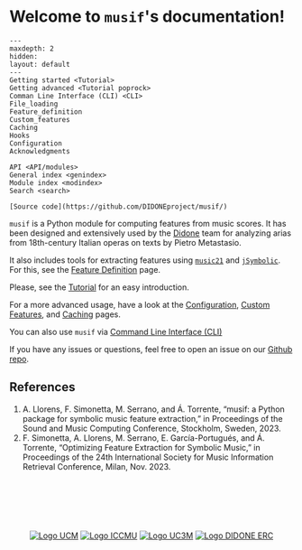 # Welcome to `musif`'s documentation!
```{toctree}
---
maxdepth: 2
hidden:
layout: default
---
Getting started <Tutorial>
Getting advanced <Tutorial poprock>
Comman Line Interface (CLI) <CLI>
File_loading
Feature_definition
Custom_features
Caching
Hooks
Configuration
Acknowledgments

API <API/modules>
General index <genindex>
Module index <modindex>
Search <search>

[Source code](https://github.com/DIDONEproject/musif/)
```
`musif` is a Python module for computing features from music scores. It has been designed and extensively used by the [Didone](https://didone.eu) team for analyzing arias from 18th-century Italian operas on texts by Pietro Metastasio.

It also includes tools for extracting features using [`music21`](http://web.mit.edu/music21/) and [`jSymbolic`](https://jmir.sourceforge.net/jSymbolic.html). For this, see the [Feature Definition](Feature_definition.html) page.

Please, see the [Tutorial](Tutorial.html) for an easy introduction.

For a more advanced usage, have a look at the [Configuration](Configuration.html),
[Custom Features](Custom_features.html), and [Caching](Caching.html) pages.

You can also use `musif` via [Command Line Interface (CLI)](CLI.html)

If you have any issues or questions, feel free to open an issue on our [Github
repo](https://github.com/DIDONEproject/musif/).

## References

1. A. Llorens, F. Simonetta, M. Serrano, and Á. Torrente, “musif: a Python package for symbolic music feature extraction,” in Proceedings of the Sound and Music Computing Conference, Stockholm, Sweden, 2023.
2. F. Simonetta, A. Llorens, M. Serrano, E. García-Portugués, and Á. Torrente, “Optimizing Feature Extraction for Symbolic Music,” in Proceedings of the 24th International Society for Music Information Retrieval Conference, Milan, Nov. 2023.

<link rel="shortcut icon" href="./_static/imgs/logo.png"/>

<p style="text-align:center;margin:100px 0;">
  <a href="https://www.ucm.es" target="_blank"><img src="./_static/imgs/ucm.jpg" alt="Logo UCM" align="middle"></a>
  <a href="https://iccmu.es/" target="_blank"> <img src="./_static/imgs/iccmu.png" alt="Logo ICCMU" align="middle"></a>
  <a href="https://www.uc3m.es" target="_blank"><img src="./_static/imgs/uc3m.png" alt="Logo UC3M" align="middle"></a>
  <a href="https://erc.europa.eu/" target="_blank"><img src="./_static/imgs/erc.jpg" alt="Logo DIDONE ERC" align="middle"></a>
</p>